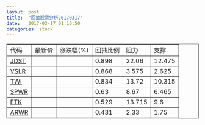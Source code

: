 ```yaml
---
layout: post
title:  "回抽股票分析20170317"
date:   2017-03-17 01:16:50
categories: stock
---
```

<script type="text/javascript">
var stockList = []
stockList.push('gb_jdst');
stockList.push('gb_vslr');
stockList.push('gb_twi');
stockList.push('gb_spwr');
stockList.push('gb_ftk');
stockList.push('gb_arwr');
</script>
<table border="1">
 <tr>
 <td>代码</td>
 <td>最新价</td>
 <td>涨跌幅(%)</td>
 <td>回抽比例</td>
 <td>阻力</td>
 <td>支撑</td>
</tr>
  <tr id="jdst">
  <td><a href="http://stock.finance.sina.com.cn/usstock/quotes/JDST.html" target="_blank">JDST</a></td><td></td><td></td><td>0.898</td><td>22.06</td><td>12.475</td></tr>
  <tr id="vslr">
  <td><a href="http://stock.finance.sina.com.cn/usstock/quotes/VSLR.html" target="_blank">VSLR</a></td><td></td><td></td><td>0.868</td><td>3.575</td><td>2.625</td></tr>
  <tr id="twi">
  <td><a href="http://stock.finance.sina.com.cn/usstock/quotes/TWI.html" target="_blank">TWI</a></td><td></td><td></td><td>0.834</td><td>13.72</td><td>10.315</td></tr>
  <tr id="spwr">
  <td><a href="http://stock.finance.sina.com.cn/usstock/quotes/SPWR.html" target="_blank">SPWR</a></td><td></td><td></td><td>0.63</td><td>8.67</td><td>6.465</td></tr>
  <tr id="ftk">
  <td><a href="http://stock.finance.sina.com.cn/usstock/quotes/FTK.html" target="_blank">FTK</a></td><td></td><td></td><td>0.529</td><td>13.715</td><td>9.6</td></tr>
  <tr id="arwr">
  <td><a href="http://stock.finance.sina.com.cn/usstock/quotes/ARWR.html" target="_blank">ARWR</a></td><td></td><td></td><td>0.431</td><td>2.33</td><td>1.75</td></tr>
</table>
